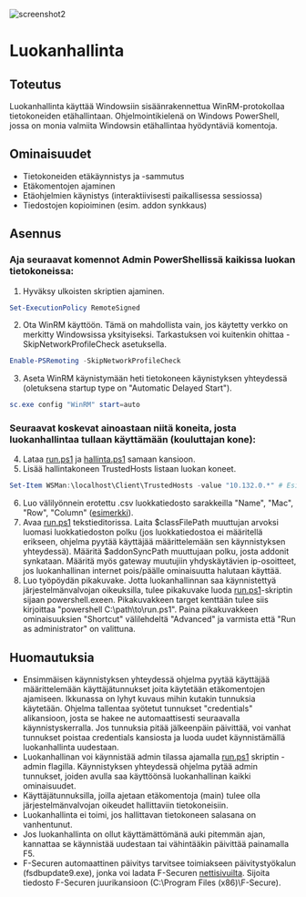 ![screenshot2](/uploads/c7cd3deb16e02fd2ba0b3df62560684f/screenshot2.png)

# Luokanhallinta

## Toteutus
Luokanhallinta käyttää Windowsiin sisäänrakennettua WinRM-protokollaa tietokoneiden etähallintaan. Ohjelmointikielenä on Windows PowerShell, jossa on monia valmiita Windowsin etähallintaa hyödyntäviä komentoja.

## Ominaisuudet
* Tietokoneiden etäkäynnistys ja -sammutus
* Etäkomentojen ajaminen
* Etäohjelmien käynistys (interaktiivisesti paikallisessa sessiossa)
* Tiedostojen kopioiminen (esim. addon synkkaus)

## Asennus
### Aja seuraavat komennot Admin PowerShellissä kaikissa luokan tietokoneissa:
1. Hyväksy ulkoisten skriptien ajaminen.
```PowerShell
Set-ExecutionPolicy RemoteSigned
```
2. Ota WinRM käyttöön. Tämä on mahdollista vain, jos käytetty verkko on merkitty Windowsissa yksityiseksi. Tarkastuksen voi kuitenkin ohittaa -SkipNetworkProfileCheck asetuksella.
```PowerShell
Enable-PSRemoting -SkipNetworkProfileCheck
```
3. Aseta WinRM käynistymään heti tietokoneen käynistyksen yhteydessä (oletuksena startup type on "Automatic Delayed Start").
```PowerShell
sc.exe config "WinRM" start=auto
```
### Seuraavat koskevat ainoastaan niitä koneita, josta luokanhallintaa tullaan käyttämään (kouluttajan kone):
4. Lataa [run.ps1](/run.ps1) ja [hallinta.ps1](/hallinta.ps1) samaan kansioon.
5. Lisää hallintakoneen TrustedHosts listaan luokan koneet.
```PowerShell
Set-Item WSMan:\localhost\Client\TrustedHosts -value "10.132.0.*" # Esim.
```
6. Luo välilyönnein erotettu .csv luokkatiedosto sarakkeilla "Name", "Mac", "Row", "Column" ([esimerkki](/luokka.csv)).
7. Avaa [run.ps1](/run.ps1) tekstieditorissa. Laita $classFilePath muuttujan arvoksi luomasi luokkatiedoston polku (jos luokkatiedostoa ei määritellä erikseen, ohjelma pyytää käyttäjää määrittelemään sen käynnistyksen yhteydessä). Määritä $addonSyncPath muuttujaan polku, josta addonit synkataan. Määritä myös gateway muutujiin yhdyskäytävien ip-osoitteet, jos luokanhallinan internet pois/päälle ominaisuutta halutaan käyttää.
8. Luo työpöydän pikakuvake. Jotta luokanhallinnan saa käynnistettyä järjestelmänvalvojan oikeuksilla, tulee pikakuvake luoda [run.ps1](/run.ps1)-skriptin sijaan powershell.exeen. Pikakuvakkeen target kenttään tulee siis kirjoittaa "powershell C:\path\to\run.ps1". Paina pikakuvakkeen ominaisuuksien "Shortcut" välilehdeltä "Advanced" ja varmista että "Run as administrator" on valittuna.

## Huomautuksia
* Ensimmäisen käynnistyksen yhteydessä ohjelma pyytää käyttäjää määrittelemään käyttäjätunnukset joita käytetään etäkomentojen ajamiseen. Ikkunassa on lyhyt kuvaus mihin kutakin tunnuksia käytetään. Ohjelma tallentaa syötetut tunnukset "credentials" alikansioon, josta se hakee ne automaattisesti seuraavalla käynnistyskerralla. Jos tunnuksia pitää jälkeenpäin päivittää, voi vanhat tunnukset poistaa credentials kansiosta ja luoda uudet käynnistämällä luokanhallinta uudestaan.
* Luokanhallinan voi käynnistää admin tilassa ajamalla [run.ps1](/run.ps1) skriptin -admin flagilla. Käynnistyksen yhteydessä ohjelma pytää admin tunnukset, joiden avulla saa käyttöönsä luokanhallinan kaikki ominaisuudet.
* Käyttäjätunnuksilla, joilla ajetaan etäkomentoja (main) tulee olla järjestelmänvalvojan oikeudet hallittaviin tietokoneisiin.
* Luokanhallinta ei toimi, jos hallittavan tietokoneen salasana on vanhentunut.
* Jos luokanhallinta on ollut käyttämättömänä auki pitemmän ajan, kannattaa se käynnistää uudestaan tai vähintääkin päivittää painamalla F5.
* F-Securen automaattinen päivitys tarvitsee toimiakseen päivitystyökalun (fsdbupdate9.exe), jonka voi ladata F-Securen [nettisivuilta](https://www.f-secure.com/en/web/labs_global/database-updates). Sijoita tiedosto F-Securen juurikansioon (C:\Program Files (x86)\F-Secure).
